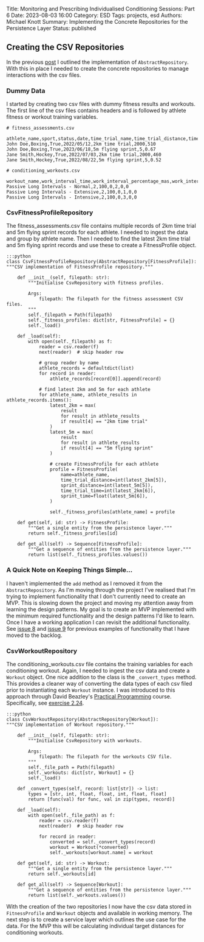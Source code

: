 Title: Monitoring and Prescribing Individualised Conditioning Sessions: Part 6
Date: 2023-08-03 16:00
Category: ESD
Tags: projects, esd
Authors: Michael Knott
Summary: Implementing the Concrete Repositories for the Persistence Layer
Status: published

## Creating the CSV Repositories

In the previous [post](https://michaelwknott.github.io/monitoring-and-prescribing-individualised-conditioning-sessions-part-5.html) I outlined the implementation of `AbstractRepository`. With this in place I needed to create the concrete repositories to manage interactions with the csv files.

### Dummy Data

I started by creating two csv files with dummy fitness results and workouts. The first line of the csv files contains headers and is followed by athlete fitness or workout training variables.

    # fitness_assessments.csv

    athlete_name,sport,status,date,time_trial_name,time_trial_distance,time_trial_time
    John Doe,Boxing,True,2022/05/12,2km time trial,2000,510
    John Doe,Boxing,True,2023/06/18,5m flying sprint,5,0.67
    Jane Smith,Hockey,True,2022/07/03,2km time trial,2000,460
    Jane Smith,Hockey,True,2022/08/22,5m flying sprint,5,0.52

    # conditioning_workouts.csv

    workout_name,work_interval_time,work_interval_percentage_mas,work_interval_percentage_asr,rest_interval_time,rest_interval_percentage_mas,rest_interval_percentage_asr
    Passive Long Intervals - Normal,2,100,0,2,0,0
    Passive Long Intervals - Extensive,2,100,0,1,0,0
    Passive Long Intervals - Intensive,2,100,0,3,0,0

### CsvFitnessProfileRepository

The fitness_assessments.csv file contains multiple records of 2km time trial and 5m flying sprint records for each athlete. I needed to ingest the data and group by athlete name. Then I needed to find the latest 2km time trial and 5m flying sprint records and use these to create a FitnessProfile object.

    :::python
    class CsvFitnessProfileRepository(AbstractRepository[FitnessProfile]):
    """CSV implementation of FitnessProfile repository."""

        def __init__(self, filepath: str):
            """Initialise CsvRepository with fitness profiles.

            Args:
                filepath: The filepath for the fitness assessment CSV files.
            """
            self._filepath = Path(filepath)
            self._fitness_profiles: dict[str, FitnessProfile] = {}
            self._load()

        def _load(self):
            with open(self._filepath) as f:
                reader = csv.reader(f)
                next(reader)  # skip header row

                # group reader by name
                athlete_records = defaultdict(list)
                for record in reader:
                    athlete_records[record[0]].append(record)

                # find latest 2km and 5m for each athlete
                for athlete_name, athlete_results in athlete_records.items():
                    latest_2km = max(
                        result
                        for result in athlete_results
                        if result[4] == "2km time trial"
                    )
                    latest_5m = max(
                        result
                        for result in athlete_results
                        if result[4] == "5m flying sprint"
                    )

                    # create FitnessProfile for each athlete
                    profile = FitnessProfile(
                        name=athlete_name,
                        time_trial_distance=int(latest_2km[5]),
                        sprint_distance=int(latest_5m[5]),
                        time_trial_time=int(latest_2km[6]),
                        sprint_time=float(latest_5m[6]),
                    )

                    self._fitness_profiles[athlete_name] = profile

        def get(self, id: str) -> FitnessProfile:
            """Get a single entity from the persistence layer."""
            return self._fitness_profiles[id]

        def get_all(self) -> Sequence[FitnessProfile]:
            """Get a sequence of entities from the persistence layer."""
            return list(self._fitness_profiles.values())

### A Quick Note on Keeping Things Simple...

I haven't implemented the `add` method as I removed it from the `AbstractRepository`. As I'm moving through the project I've realised that I'm trying to implement functionality that I don't currently need to create an MVP. This is slowing down the project and moving my attention away from learning the design patterns. My goal is to create an MVP implemented with the minimum required functionality and the design patterns I'd like to learn. Once I have a working application I can revisit the additional functionality. See [issue 8](https://github.com/michaelwknott/esd/issues/8) and [issue 9](https://github.com/michaelwknott/esd/issues/9) for previous examples of functionality that I have moved to the backlog.

### CsvWorkoutRepository

The conditioning_workouts.csv file contains the training variables for each conditioning workout. Again, I needed to ingest the csv data and create a `Workout` object. One nice addition to the class is the `_convert_types` method. This provides a cleaner way of converting the data types of each csv filed prior to instantiating each `Workout` instance. I was introduced to this approach through David Beazley's [Practical Programming](https://dabeaz-course.github.io/practical-python/Notes/Contents.html) course. Specifically, see [exercise 2.24](https://dabeaz-course.github.io/practical-python/Notes/02_Working_with_data/07_Objects.html).

    :::python
    class CsvWorkoutRepository(AbstractRepository[Workout]):
    """CSV implementation of Workout repository."""

        def __init__(self, filepath: str):
            """Initialise CsvRepository with workouts.

            Args:
                filepath: The filepath for the workouts CSV file.
            """
            self._file_path = Path(filepath)
            self._workouts: dict[str, Workout] = {}
            self._load()

        def _convert_types(self, record: list[str]) -> list:
            types = [str, int, float, float, int, float, float]
            return [func(val) for func, val in zip(types, record)]

        def _load(self):
            with open(self._file_path) as f:
                reader = csv.reader(f)
                next(reader)  # skip header row

                for record in reader:
                    converted = self._convert_types(record)
                    workout = Workout(*converted)
                    self._workouts[workout.name] = workout

        def get(self, id: str) -> Workout:
            """Get a single entity from the persistence layer."""
            return self._workouts[id]

        def get_all(self) -> Sequence[Workout]:
            """Get a sequence of entities from the persistence layer."""
            return list(self._workouts.values())

With the creation of the two repositories I now have the csv data stored in `FitnessProfile` and `Workout` objects and available in working memory. The next step is to create a service layer which outlines the use case for the data. For the MVP this will be calculating individual target distances for conditioning workouts.